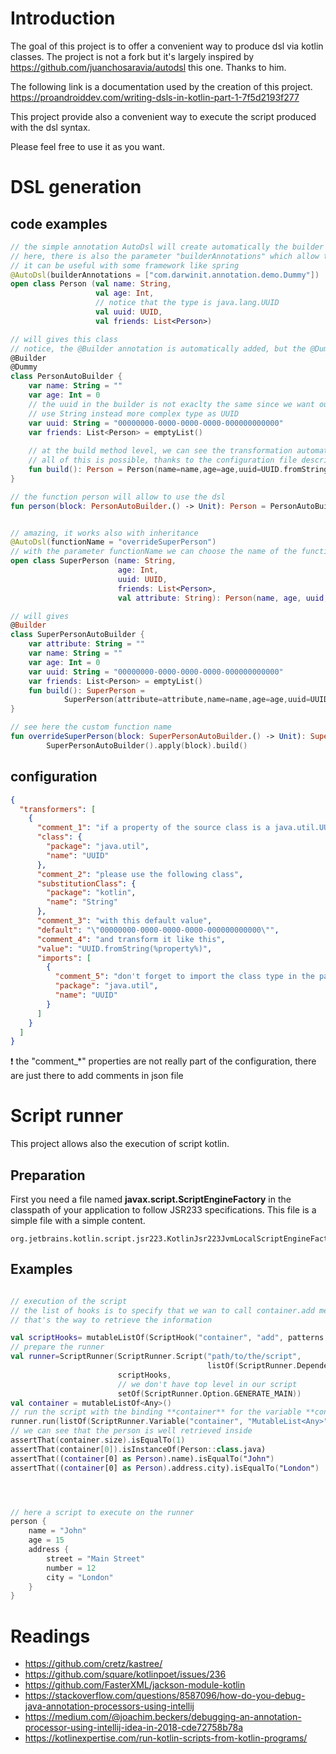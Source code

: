 # Introduction

The goal of this project is to offer a convenient way to produce dsl via kotlin classes.  The project is not a fork but
it's largely inspired by https://github.com/juanchosaravia/autodsl this one. Thanks to him.

The following link is a documentation used by the creation of this project.  https://proandroiddev.com/writing-dsls-in-kotlin-part-1-7f5d2193f277

This project provide also a convenient way to execute the script produced with the dsl syntax.  

Please feel free to use it as you want.

# DSL generation
## code examples
```kotlin
// the simple annotation AutoDsl will create automatically the builder and the function to use your dsl
// here, there is also the parameter "builderAnnotations" which allow to add a personnal annotation on the class
// it can be useful with some framework like spring
@AutoDsl(builderAnnotations = ["com.darwinit.annotation.demo.Dummy"])
open class Person (val name: String, 
                   val age: Int, 
                   // notice that the type is java.lang.UUID 
                   val uuid: UUID, 
                   val friends: List<Person>)

// will gives this class
// notice, the @Builder annotation is automatically added, but the @Dummy come from the parametrization
@Builder
@Dummy
class PersonAutoBuilder {
    var name: String = ""
    var age: Int = 0
    // the uuid in the builder is not exaclty the same since we want our users
    // use String instead more complex type as UUID
    var uuid: String = "00000000-0000-0000-0000-000000000000"
    var friends: List<Person> = emptyList()
    
    // at the build method level, we can see the transformation automatically in UUID from string
    // all of this is possible, thanks to the configuration file describe later in this document
    fun build(): Person = Person(name=name,age=age,uuid=UUID.fromString(uuid),friends=friends)
}

// the function person will allow to use the dsl
fun person(block: PersonAutoBuilder.() -> Unit): Person = PersonAutoBuilder().apply(block).build()


// amazing, it works also with inheritance
@AutoDsl(functionName = "overrideSuperPerson")
// with the parameter functionName we can choose the name of the function (normally it's based on the classname
open class SuperPerson (name: String, 
                        age: Int, 
                        uuid: UUID, 
                        friends: List<Person>, 
                        val attribute: String): Person(name, age, uuid, friends)

// will gives
@Builder
class SuperPersonAutoBuilder {
    var attribute: String = ""
    var name: String = ""
    var age: Int = 0
    var uuid: String = "00000000-0000-0000-0000-000000000000"
    var friends: List<Person> = emptyList()
    fun build(): SuperPerson =
            SuperPerson(attribute=attribute,name=name,age=age,uuid=UUID.fromString(uuid),friends=friends)
}

// see here the custom function name
fun overrideSuperPerson(block: SuperPersonAutoBuilder.() -> Unit): SuperPerson =
        SuperPersonAutoBuilder().apply(block).build()

```

## configuration
 
```json
{
  "transformers": [
    {
      "comment_1": "if a property of the source class is a java.util.UUID",
      "class": {
        "package": "java.util",
        "name": "UUID"
      },
      "comment_2": "please use the following class",
      "substitutionClass": {
        "package": "kotlin",
        "name": "String"
      },
      "comment_3": "with this default value",
      "default": "\"00000000-0000-0000-0000-000000000000\"",
      "comment_4": "and transform it like this",
      "value": "UUID.fromString(%property%)",
      "imports": [
        {
          "comment_5": "don't forget to import the class type in the parametrization since it's used on the line value",          
          "package": "java.util",
          "name": "UUID"
        }
      ]
    }
  ]
}
```

:exclamation: the "comment_*" properties are not really part of the configuration, there are just there to add comments 
in json file

# Script runner

This project allows also the execution of script kotlin.

## Preparation

First you need a file named **javax.script.ScriptEngineFactory** in the classpath of your application to follow 
JSR233 specifications.  This file is a simple file with a simple content.

```text
org.jetbrains.kotlin.script.jsr223.KotlinJsr223JvmLocalScriptEngineFactory
```

## Examples

```kotlin

// execution of the script
// the list of hooks is to specify that we wan to call container.add method with all the persons created in the script.
// that's the way to retrieve the information

val scriptHooks= mutableListOf(ScriptHook("container", "add", patterns = arrayOf("person")))
// prepare the runner
val runner=ScriptRunner(ScriptRunner.Script("path/to/the/script",
                                            listOf(ScriptRunner.Dependency("com.darwinit.annotation.demo.*"))),
                        scriptHooks,
                        // we don't have top level in our script
                        setOf(ScriptRunner.Option.GENERATE_MAIN))
val container = mutableListOf<Any>()
// run the script with the binding **container** for the variable **container** 
runner.run(listOf(ScriptRunner.Variable("container", "MutableList<Any>", container)))
// we can see that the person is well retrieved inside
assertThat(container.size).isEqualTo(1)
assertThat(container[0]).isInstanceOf(Person::class.java)
assertThat((container[0] as Person).name).isEqualTo("John")
assertThat((container[0] as Person).address.city).isEqualTo("London")




// here a script to execute on the runner
person {
    name = "John"
    age = 15
    address {
        street = "Main Street"
        number = 12
        city = "London"
    }
}
```

# Readings

* https://github.com/cretz/kastree/
* https://github.com/square/kotlinpoet/issues/236
* https://github.com/FasterXML/jackson-module-kotlin
* https://stackoverflow.com/questions/8587096/how-do-you-debug-java-annotation-processors-using-intellij
* https://medium.com/@joachim.beckers/debugging-an-annotation-processor-using-intellij-idea-in-2018-cde72758b78a
* https://kotlinexpertise.com/run-kotlin-scripts-from-kotlin-programs/